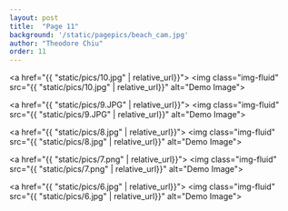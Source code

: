 ```yaml
---
layout: post
title:  "Page 11"
background: '/static/pagepics/beach_cam.jpg'
author: "Theodore Chiu"
order: 11
---
```


<a href="{{ "static/pics/10.jpg" | relative_url}}">
	<img class="img-fluid" src="{{ "static/pics/10.jpg" | relative_url}}" alt="Demo Image">
</a>

<a href="{{ "static/pics/9.JPG" | relative_url}}">
	<img class="img-fluid" src="{{ "static/pics/9.JPG" | relative_url}}" alt="Demo Image">
</a>

<a href="{{ "static/pics/8.jpg" | relative_url}}">
	<img class="img-fluid" src="{{ "static/pics/8.jpg" | relative_url}}" alt="Demo Image">
</a>

<a href="{{ "static/pics/7.png" | relative_url}}">
	<img class="img-fluid" src="{{ "static/pics/7.png" | relative_url}}" alt="Demo Image">
</a>

<a href="{{ "static/pics/6.jpg" | relative_url}}">
	<img class="img-fluid" src="{{ "static/pics/6.jpg" | relative_url}}" alt="Demo Image">
</a>

